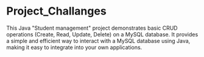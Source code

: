 # Project_Challanges
This Java "Student management" project demonstrates basic CRUD operations  (Create, Read, Update, Delete) on a MySQL database. It provides a simple and efficient way to interact with a MySQL database using Java, making it easy to integrate into your own applications.
